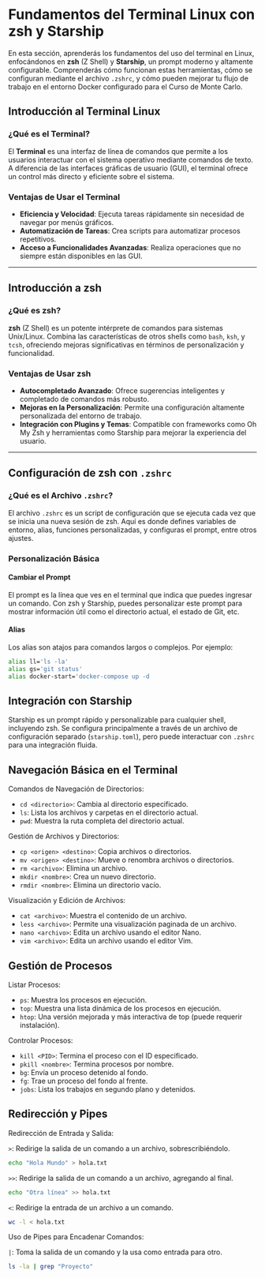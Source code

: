 # Fundamentos del Terminal Linux con zsh y Starship

En esta sección, aprenderás los fundamentos del uso del terminal en Linux, enfocándonos en **zsh** (Z Shell) y **Starship**, un prompt moderno y altamente configurable. Comprenderás cómo funcionan estas herramientas, cómo se configuran mediante el archivo `.zshrc`, y cómo pueden mejorar tu flujo de trabajo en el entorno Docker configurado para el Curso de Monte Carlo.

## Introducción al Terminal Linux

### ¿Qué es el Terminal?

El **Terminal** es una interfaz de línea de comandos que permite a los usuarios interactuar con el sistema operativo mediante comandos de texto. A diferencia de las interfaces gráficas de usuario (GUI), el terminal ofrece un control más directo y eficiente sobre el sistema.

### Ventajas de Usar el Terminal

- **Eficiencia y Velocidad**: Ejecuta tareas rápidamente sin necesidad de navegar por menús gráficos.
- **Automatización de Tareas**: Crea scripts para automatizar procesos repetitivos.
- **Acceso a Funcionalidades Avanzadas**: Realiza operaciones que no siempre están disponibles en las GUI.

---

## Introducción a zsh

### ¿Qué es zsh?

**zsh** (Z Shell) es un potente intérprete de comandos para sistemas Unix/Linux. Combina las características de otros shells como `bash`, `ksh`, y `tcsh`, ofreciendo mejoras significativas en términos de personalización y funcionalidad.

### Ventajas de Usar zsh

- **Autocompletado Avanzado**: Ofrece sugerencias inteligentes y completado de comandos más robusto.
- **Mejoras en la Personalización**: Permite una configuración altamente personalizada del entorno de trabajo.
- **Integración con Plugins y Temas**: Compatible con frameworks como Oh My Zsh y herramientas como Starship para mejorar la experiencia del usuario.

---

## Configuración de zsh con `.zshrc`

### ¿Qué es el Archivo `.zshrc`?

El archivo `.zshrc` es un script de configuración que se ejecuta cada vez que se inicia una nueva sesión de zsh. Aquí es donde defines variables de entorno, alias, funciones personalizadas, y configuras el prompt, entre otros ajustes.

### Personalización Básica

#### Cambiar el Prompt

El prompt es la línea que ves en el terminal que indica que puedes ingresar un comando. Con zsh y Starship, puedes personalizar este prompt para mostrar información útil como el directorio actual, el estado de Git, etc.

#### Alias

Los alias son atajos para comandos largos o complejos. Por ejemplo:

```zsh
alias ll='ls -la'
alias gs='git status'
alias docker-start='docker-compose up -d
```

## Integración con Starship

Starship es un prompt rápido y personalizable para cualquier shell, incluyendo zsh. Se configura principalmente a través de un archivo de configuración separado (`starship.toml`), pero puede interactuar con `.zshrc` para una integración fluida.

## Navegación Básica en el Terminal

Comandos de Navegación de Directorios:

- `cd <directorio>`: Cambia al directorio especificado.
- `ls`: Lista los archivos y carpetas en el directorio actual.
- `pwd`: Muestra la ruta completa del directorio actual.

Gestión de Archivos y Directorios:

- `cp <origen> <destino>`: Copia archivos o directorios.
- `mv <origen> <destino>`: Mueve o renombra archivos o directorios.
- `rm <archivo>`: Elimina un archivo.
- `mkdir <nombre>`: Crea un nuevo directorio.
- `rmdir <nombre>`: Elimina un directorio vacío.

Visualización y Edición de Archivos:

- `cat <archivo>`: Muestra el contenido de un archivo.
- `less <archivo>`: Permite una visualización paginada de un archivo.
- `nano <archivo>`: Edita un archivo usando el editor Nano.
- `vim <archivo>`: Edita un archivo usando el editor Vim.

## Gestión de Procesos

Listar Procesos:

- `ps`: Muestra los procesos en ejecución.
- `top`: Muestra una lista dinámica de los procesos en ejecución.
- `htop`: Una versión mejorada y más interactiva de top (puede requerir instalación).

Controlar Procesos:
- `kill <PID>`: Termina el proceso con el ID especificado.
- `pkill <nombre>`: Termina procesos por nombre.
- `bg`: Envía un proceso detenido al fondo.
- `fg`: Trae un proceso del fondo al frente.
- `jobs`: Lista los trabajos en segundo plano y detenidos.

## Redirección y Pipes

Redirección de Entrada y Salida:

`>`: Redirige la salida de un comando a un archivo, sobrescribiéndolo.
```bash
echo "Hola Mundo" > hola.txt
```

`>>`: Redirige la salida de un comando a un archivo, agregando al final.
```bash
echo "Otra línea" >> hola.txt
```

`<`: Redirige la entrada de un archivo a un comando.
```bash
wc -l < hola.txt
```

Uso de Pipes para Encadenar Comandos:

`|`: Toma la salida de un comando y la usa como entrada para otro.
```bash
ls -la | grep "Proyecto"
```

